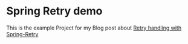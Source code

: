 Spring Retry demo
=============

This is the example Project for my Blog post about [Retry handling with Spring-Retry](http://www.mscharhag.com/spring/spring-retry)